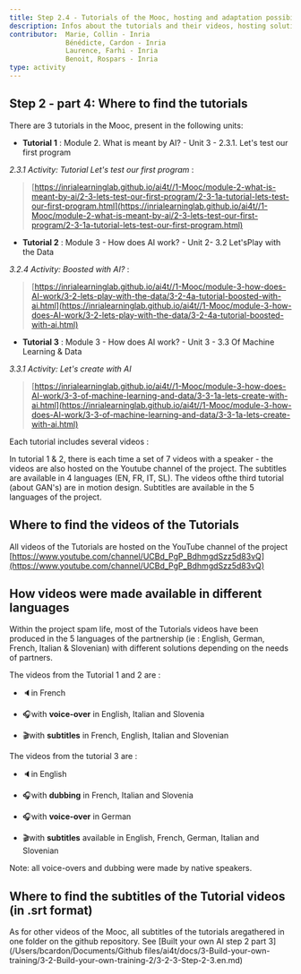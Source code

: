 ```yaml
---
title: Step 2.4 - Tutorials of the Mooc, hosting and adaptation possibilities
description: Infos about the tutorials and their videos, hosting solution, versions available.
contributor:  Marie, Collin - Inria
              Bénédicte, Cardon - Inria
              Laurence, Farhi - Inria
              Benoit, Rospars - Inria
type: activity
---
```


## Step 2 - part 4:  Where to find the tutorials

There are 3 tutorials in the Mooc, present in the following units:

-   **Tutorial 1** : Module 2. What is meant by AI? - Unit 3 - 2.3.1. Let's test our first program

 *2.3.1 Activity: Tutorial Let's test our first program* :
> [https://inrialearninglab.github.io/ai4t//1-Mooc/module-2-what-is-meant-by-ai/2-3-lets-test-our-first-program/2-3-1a-tutorial-lets-test-our-first-program.html](https://inrialearninglab.github.io/ai4t//1-Mooc/module-2-what-is-meant-by-ai/2-3-lets-test-our-first-program/2-3-1a-tutorial-lets-test-our-first-program.html)

-   **Tutorial 2** : Module 3 - How does AI work? - Unit 2- 3.2 Let'sPlay with the Data

*3.2.4 Activity: Boosted with AI?* :
> [https://inrialearninglab.github.io/ai4t//1-Mooc/module-3-how-does-AI-work/3-2-lets-play-with-the-data/3-2-4a-tutorial-boosted-with-ai.html](https://inrialearninglab.github.io/ai4t//1-Mooc/module-3-how-does-AI-work/3-2-lets-play-with-the-data/3-2-4a-tutorial-boosted-with-ai.html)

-   **Tutorial 3** : Module 3 - How does AI work? - Unit 3 - 3.3 Of
Machine Learning & Data 

*3.3.1 Activity: Let's create with AI*

> [https://inrialearninglab.github.io/ai4t//1-Mooc/module-3-how-does-AI-work/3-3-of-machine-learning-and-data/3-3-1a-lets-create-with-ai.html](https://inrialearninglab.github.io/ai4t//1-Mooc/module-3-how-does-AI-work/3-3-of-machine-learning-and-data/3-3-1a-lets-create-with-ai.html)

Each tutorial includes several videos :

In tutorial 1 & 2, there is each time a set of 7 videos with a speaker -
the videos are also hosted on the Youtube channel of the project.
The subtitles are available in 4 languages (EN, FR, IT, SL).
The videos ofthe third tutorial (about GAN's) are in motion design. Subtitles are
available in the 5 languages of the project.

## Where to find the videos of the Tutorials

All videos of the Tutorials are hosted on the YouTube channel of the project [https://www.youtube.com/channel/UCBd_PgP_BdhmgdSzz5d83vQ](https://www.youtube.com/channel/UCBd_PgP_BdhmgdSzz5d83vQ) 

## How videos were made available in different languages

Within the project spam life, most of the Tutorials videos have been
produced in the 5 languages of the partnership (ie : English, German,
French, Italian & Slovenian) with different solutions depending on the
needs of partners.

The videos from the Tutorial 1 and 2 are :

-   🔈in French

-   🎧with **voice-over** in English, Italian and Slovenia

-   🎬with **subtitles** in French, English, Italian and Slovenian

The videos from the tutorial 3 are :

-   🔈in English

-   🎧with **dubbing** in French, Italian and Slovenia

-   🎧with **voice-over** in German

-   🎬with **subtitles** available in English, French, German, Italian
and Slovenian

Note: all voice-overs and dubbing were made by native speakers.

## Where to find the subtitles of the Tutorial videos (in .srt format) 

As for other videos of the Mooc, all subtitles of the tutorials aregathered in one folder on the github repository.
See [Built your own AI step 2 part 3](/Users/bcardon/Documents/Github files/ai4t/docs/3-Build-your-own-training/3-2-Build-your-own-training-2/3-2-3-Step-2-3.en.md)
